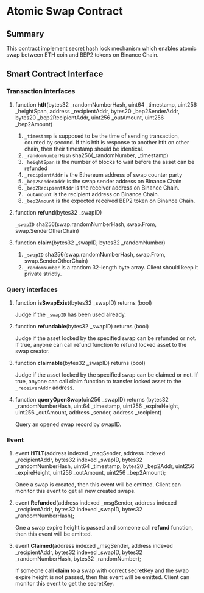 # Atomic Swap Contract

## Summary

This contract implement secret hash lock mechanism which enables atomic swap between ETH coin and BEP2 tokens on Binance Chain.

## Smart Contract Interface

### Transaction interfaces

1. function **htlt**(bytes32 _randomNumberHash, uint64  _timestamp, uint256 _heightSpan, address _recipientAddr, bytes20 _bep2SenderAddr, bytes20 _bep2RecipientAddr, uint256 _outAmount, uint256 _bep2Amount)
    1. `_timestamp` is supposed to be the time of sending transaction, counted by second. If this htlt is response to another htlt on other chain, then their timestamp should be identical.
    2. `_randomNumberHash` sha256(_randomNumber, _timestamp)
    3. `_heightSpan` is the number of blocks to wait before the asset can be refunded
    4. `_recipientAddr` is the Ethereum address of swap counter party
    5. `_bep2SenderAddr` is the swap sender address on Binance Chain
    5. `_bep2RecipientAddr` is the receiver address on Binance Chain. 
    6. `_outAmount` is the recipient address on Binance Chain.
    7. `_bep2Amount` is the expected received BEP2 token on Binance Chain.

2. function **refund**(bytes32 _swapID)
    
    `_swapID` sha256(swap.randomNumberHash, swap.From, swap.SenderOtherChain)
    
3. function **claim**(bytes32 _swapID, bytes32 _randomNumber)
    1. `_swapID` sha256(swap.randomNumberHash, swap.From, swap.SenderOtherChain)
    2. `_randomNumber` is a random 32-length byte array. Client should keep it private strictly.

### Query interfaces

1. function **isSwapExist**(bytes32 _swapID) returns (bool)
    
    Judge if the `_swapID` has been used already.
    
2. function **refundable**(bytes32 _swapID) returns (bool)

    Judge if the asset locked by the specified swap can be refunded or not. If true, anyone can call refund function to refund locked asset to the swap creator.
    
3. function **claimable**(bytes32 _swapID) returns (bool)

    Judge if the asset locked by the specified swap can be claimed or not. If true, anyone can call claim function to transfer locked asset to the `_receiverAddr` address.
    
5. function **queryOpenSwap**(uin256 _swapID) returns (bytes32 _randomNumberHash, uint64 _timestamp, uint256 _expireHeight, uint256 _outAmount, address _sender, address _recipient)

    Query an opened swap record by swapID.

### Event

1. event **HTLT**(address indexed _msgSender, address indexed _recipientAddr, bytes32 indexed _swapID, bytes32 _randomNumberHash, uint64 _timestamp, bytes20 _bep2Addr, uint256 _expireHeight, uint256 _outAmount, uint256 _bep2Amount);

    Once a swap is created, then this event will be emitted. Client can monitor this event to get all new created swaps.

2. event **Refunded**(address indexed _msgSender, address indexed _recipientAddr, bytes32 indexed _swapID, bytes32 _randomNumberHash);

    One a swap expire height is passed and someone call **refund** function, then this event will be emitted.
    
3. event **Claimed**(address indexed _msgSender, address indexed _recipientAddr, bytes32 indexed _swapID, bytes32 _randomNumberHash, bytes32 _randomNumber);

    If someone call **claim** to a swap with correct secretKey and the swap expire height is not passed, then this event will be emitted. Client can monitor this event to get the secretKey.

